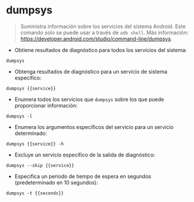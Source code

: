 # dumpsys

> Suministra información sobre los servicios del sistema Android.
> Este comando solo se puede usar a través de `adb shell`.
> Más información: <https://developer.android.com/studio/command-line/dumpsys>.

- Obtiene resultados de diagnóstico para todos los servicios del sistema:

`dumpsys`

- Obtenga resultados de diagnóstico para un servicio de sistema específico:

`dumpsys {{service}}`

- Enumera todos los servicios que `dumpsys` sobre los que puede proporcionar información:

`dumpsys -l`

- Enumera los argumentos específicos del servicio para un servicio determinado:

`dumpsys {{service}} -h`

- Excluye un servicio específico de la salida de diagnóstico:

`dumpsys --skip {{service}}`

- Especifica un período de tiempo de espera en segundos (predeterminado en 10 segundos):

`dumpsys -t {{seconds}}`
